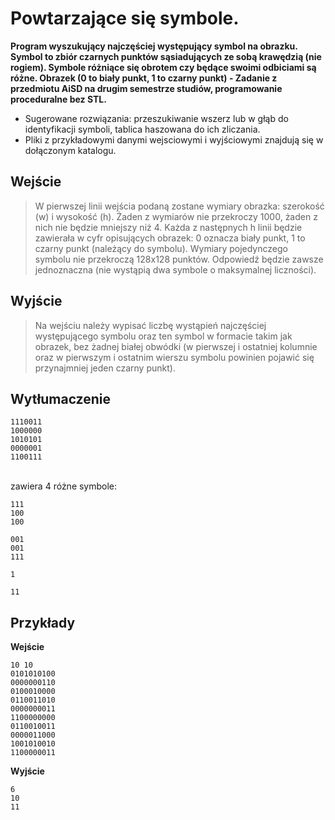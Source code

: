 # Powtarzające się symbole.

**Program wyszukujący najczęściej występujący symbol na obrazku. Symbol to zbiór czarnych punktów sąsiadujących ze sobą krawędzią (nie rogiem). Symbole różniące się obrotem czy będące swoimi odbiciami są różne.
Obrazek (0 to biały punkt, 1 to czarny punkt) -  Zadanie  z przedmiotu AiSD na drugim semestrze studiów, programowanie proceduralne bez STL.**

* Sugerowane rozwiązania: przeszukiwanie wszerz lub w głąb do identyfikacji symboli, tablica haszowana do ich zliczania.
* Pliki z przykładowymi danymi wejsciowymi i wyjściowymi znajdują się w dołączonym katalogu.
    
**Wejście**
---

> W pierwszej linii wejścia podaną zostane wymiary obrazka: szerokość (w) i wysokość (h). Żaden z wymiarów nie przekroczy 1000, żaden z nich nie będzie mniejszy niż 4. Każda z następnych h linii będzie zawierała w cyfr opisujących obrazek: 0 oznacza biały punkt, 1 to czarny punkt (należący do symbolu). Wymiary pojedynczego symbolu nie przekroczą 128x128 punktów. Odpowiedź będzie zawsze jednoznaczna (nie wystąpią dwa symbole o maksymalnej liczności).

**Wyjście**
---
    
> Na wejściu należy wypisać liczbę wystąpień najczęściej występującego symbolu oraz ten symbol w formacie takim jak obrazek, bez żadnej białej obwódki (w pierwszej i ostatniej kolumnie oraz w pierwszym i ostatnim wierszu symbolu powinien pojawić się przynajmniej jeden czarny punkt).

**Wytłumaczenie**
---
```
1110011
1000000
1010101
0000001
1100111
```

<br>zawiera 4 różne symbole:

```
111
100
100
```
```
001
001
111
```
```
1
```
```
11
```


**Przykłady**
---

**Wejście**
```
10 10
0101010100
0000000110
0100010000
0110011010
0000000011
1100000000
0110010011
0000011000
1001010010
1100000011
```

**Wyjście**
```
6
10
11
```
